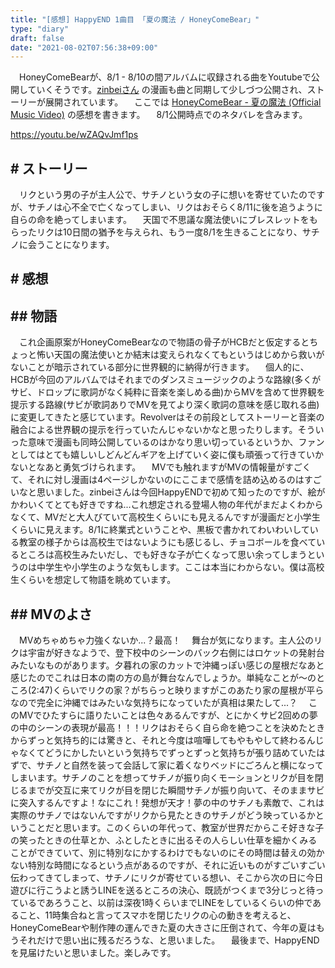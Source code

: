 ```yaml
---
title: "[感想] HappyEND 1曲目 「夏の魔法 / HoneyComeBear」"
type: "diary"
draft: false
date: "2021-08-02T07:56:38+09:00"
---
```


　HoneyComeBearが、8/1 - 8/10の間アルバムに収録される曲をYoutubeで公開していくそうです。[zinbeiさん](https://twitter.com/tz036) の漫画も曲と同期して少しづつ公開され、ストーリーが展開されています。
　ここでは [HoneyComeBear - 夏の魔法 (Official Music Video)](https://youtu.be/wZAQvJmf1ps) の感想を書きます。
　8/1公開時点でのネタバレを含みます。

https://youtu.be/wZAQvJmf1ps

## # ストーリー
　リクという男の子が主人公で、サチノという女の子に想いを寄せていたのですが、サチノは心不全で亡くなってしまい、リクはおそらく8/11に後を追うように自らの命を絶ってしまいます。
　天国で不思議な魔法使いにブレスレットをもらったリクは10日間の猶予を与えられ、もう一度8/1を生きることになり、サチノに会うことになります。

## # 感想
## ## 物語
　これ企画原案がHoneyComeBearなので物語の骨子がHCBだと仮定するとちょっと怖い天国の魔法使いとか結末は変えられなくてもというはじめから救いがないことが暗示されている部分に世界観的に納得が行きます。
　個人的に、HCBが今回のアルバムではそれまでのダンスミュージックのような路線(多くがサビ、ドロップに歌詞がなく純粋に音楽を楽しめる曲)からMVを含めて世界観を提示する路線(サビが歌詞ありでMVを見てより深く歌詞の意味を感じ取れる曲)に変更してきたと感じています。Revolverはその前段としてストーリーと音楽の融合による世界観の提示を行っていたんじゃないかなと思ったりします。そういった意味で漫画も同時公開しているのはかなり思い切っているというか、ファンとしてはとても嬉しいしどんどんギアを上げていく姿に僕も頑張って行きていかないとなあと勇気づけられます。
　MVでも触れますがMVの情報量がすごくて、それに対し漫画は4ページしかないのにここまで感情を詰め込めるのはすごいなと思いました。zinbeiさんは今回HappyENDで初めて知ったのですが、絵がかわいくてとても好きですね...これ想定される登場人物の年代がまだよくわからなくて、MVだと大人びていて高校生くらいにも見えるんですが漫画だと小学生くらいに見えます。8/1に終業式ということや、黒板で書かれてわいわいしている教室の様子からは高校生ではないようにも感じるし、チョコボールを食べているところは高校生みたいだし、でも好きな子が亡くなって思い余ってしまうというのは中学生や小学生のような気もします。ここは本当にわからない。僕は高校生くらいを想定して物語を眺めています。

## ## MVのよさ
　MVめちゃめちゃ力強くないか...？最高！
　舞台が気になります。主人公のリクは宇宙が好きなようで、登下校中のシーンのバック右側にはロケットの発射台みたいなものがあります。夕暮れの家のカットで沖縄っぽい感じの屋根だなあと感じたのでこれは日本の南の方の島が舞台なんでしょうか。単純なことが〜のところ(2:47)くらいでリクの家？がちらっと映りますがこのあたり家の屋根が平らなので完全に沖縄ではみたいな気持ちになっていたが真相は果たして...？
　このMVでひたすらに語りたいことは色々あるんですが、とにかくサビ2回めの夢の中のシーンの表現が最高！！！リクはおそらく自ら命を絶つことを決めたときからずっと気持ち的には驚きと、それと今度は喧嘩してもやもやして終わるんじゃなくてどうにかしたいという気持ちでずっとずっと気持ちが張り詰めていたはずで、サチノと自然を装って会話して家に着くなりベッドにごろんと横になってしまいます。サチノのことを想ってサチノが振り向くモーションとリクが目を閉じるまでが交互に来てリクが目を閉じた瞬間サチノが振り向いて、そのままサビに突入するんですよ！なにこれ！発想が天才！夢の中のサチノも素敵で、これは実際のサチノではないんですがリクから見たときのサチノがどう映っているかということだと思います。このくらいの年代って、教室が世界だからこそ好きな子の笑ったときの仕草とか、ふとしたときに出るその人らしい仕草を細かくみることができていて、別に特別なにかするわけでもないのにその時間は替えの効かない特別な時間になるという点があるのですが、それに近いものがすごいすごい伝わってきてしまって、サチノにリクが寄せている想い、そこから次の日に今日遊びに行こうよと誘うLINEを送るところの決心、既読がつくまで3分じっと待っているであろうこと、以前は深夜1時くらいまでLINEをしているくらいの仲であること、11時集合ねと言ってスマホを閉じたリクの心の動きを考えると、HoneyComeBearや制作陣の運んできた夏の大きさに圧倒されて、今年の夏はもうそれだけで思い出に残るだろうな、と思いました。
　最後まで、HappyENDを見届けたいと思いました。楽しみです。
